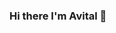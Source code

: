 ### Hi there I'm Avital  👋

<!--
**avitalze/avitalze** is a ✨ _special_ ✨ repository because its `README.md` (this file) appears on your GitHub profile.

## I'm a Software Developer ✨
✨ I’m currently working on an extensive project
🌱 I’m currently learning everything with great passion
👯 I’m looking to collaborate with other content creators
🥅 2021 Goals: Find a new job
⚡ Fun fact: A professional off-road bike rider :bicyclist:


- 🔭 I’m currently working on ...
- 🌱 I’m currently learning ...
- 👯 I’m looking to collaborate on ...
- 🤔 I’m looking for help with ...
- 💬 Ask me about ...
- 📫 How to reach me: ...
- 😄 Pronouns: ...
- ⚡ Fun fact: ...
-->
